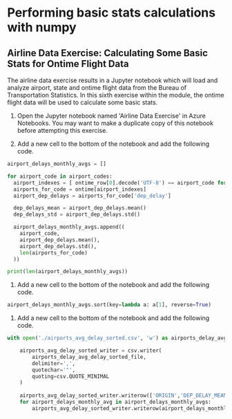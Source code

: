 # Performing basic stats calculations with numpy

## Airline Data Exercise: Calculating Some Basic Stats for Ontime Flight Data

The airline data exercise results in a Jupyter notebook which will load and analyze airport, state and ontime flight data from the Bureau of Transportation Statistics. In this sixth exercise within the module, the ontime flight data will be used to calculate some basic stats.

1. Open the Jupyter notebook named 'Airline Data Exercise' in Azure Notebooks. You may want to make a duplicate copy of this notebook before attempting this exercise.

1. Add a new cell to the bottom of the notebook and add the following code.

```python
airport_delays_monthly_avgs = []

for airport_code in airport_codes:
  airport_indexes = [ ontime_row[0].decode('UTF-8') == airport_code for ontime_row in ontime ]
  airports_for_code = ontime[airport_indexes]
  airport_dep_delays = airports_for_code['dep_delay']

  dep_delays_mean = airport_dep_delays.mean()
  dep_delays_std = airport_dep_delays.std()

  airport_delays_monthly_avgs.append((
    airport_code,
    airport_dep_delays.mean(),
    airport_dep_delays.std(),
    len(airports_for_code)
  ))

print(len(airport_delays_monthly_avgs))
```

1. Add a new cell to the bottom of the notebook and add the following code.

```python
airport_delays_monthly_avgs.sort(key=lambda a: a[1], reverse=True)
```

1. Add a new cell to the bottom of the notebook and add the following code.

```python
with open('./airports_avg_delay_sorted.csv', 'w') as airports_delay_avg_delay_sorted_file:

    airports_avg_delay_sorted_writer = csv.writer(
        airports_delay_avg_delay_sorted_file,
        delimiter=',',
        quotechar='"',
        quoting=csv.QUOTE_MINIMAL
    )
    
    airports_avg_delay_sorted_writer.writerow(['ORIGIN','DEP_DELAY_MEAN','DEP_DELAY_STDEV','NUM_OF_FLIGHTS'])
    for airport_delays_monthly_avg in airport_delays_monthly_avgs:
        airports_avg_delay_sorted_writer.writerow(airport_delays_monthly_avg)
```
  